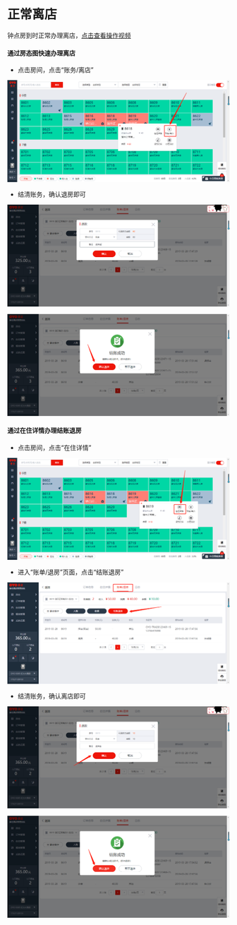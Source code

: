 # 正常离店

钟点房到时正常办理离店，[点击查看操作视频](http://crs-pms-vidio.oss-cn-beijing.aliyuncs.com/%E9%92%9F%E7%82%B9%E6%88%BF%E9%80%80%E6%88%BF.mp4)

#### 通过房态图快速办理离店

* 点击房间，点击“账务/离店”

![](../../../.gitbook/assets/image%20%28271%29.png)

* 结清账务，确认退房即可

![](../../../.gitbook/assets/image%20%28803%29.png)

![](../../../.gitbook/assets/image%20%28638%29.png)

#### 通过在住详情办理结账退房

* 点击房间，点击“在住详情”

![](../../../.gitbook/assets/image%20%28625%29.png)

* 进入“账单/退房”页面，点击“结账退房”

![](../../../.gitbook/assets/image%20%28704%29.png)

* 结清账务，确认离店即可

![](../../../.gitbook/assets/image%20%2826%29.png)

![](../../../.gitbook/assets/image%20%28631%29.png)





